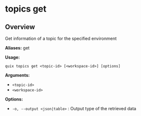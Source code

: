 # topics get

## Overview

Get information of a topic for the specified environment

**Aliases:** get

**Usage:**

```
quix topics get <topic-id> [<workspace-id>] [options]
```

**Arguments:**

- `<topic-id>`
- `<workspace-id>`

**Options:**

- `-o, --output <json|table>` : Output type of the retrieved data

